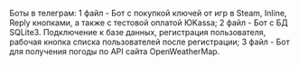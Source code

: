 Боты в телеграм:
1 файл - Бот с покупкой ключей от игр в Steam, Inline, Reply кнопками, а также с тестовой оплатой ЮKassa;
2 файл - Бот с БД SQLite3. Подключение к базе данных, регистрация пользователя, рабочая кнопка списка пользователей после регистрации;
3 файл - Бот для получения погоды по API сайта OpenWeatherMap.
